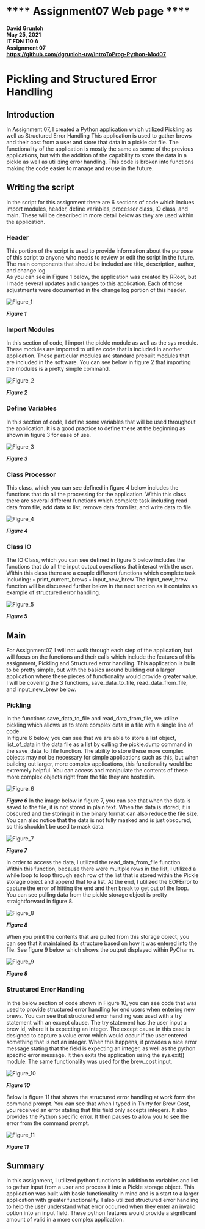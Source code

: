 # **** Assignment07 Web page ****
**David Grunloh**  
**May 25, 2021**  
**IT FDN 110 A**  
**Assignment 07**  
**https://github.com/dgrunloh-uw/IntroToProg-Python-Mod07**

# Pickling and Structured Error Handling
## Introduction
In Assignment 07, I created a Python application which utilized Pickling as well as Structured Error Handling   This application is used to gather brews and their cost from a user and store that data in a pickle dat file.  The functionality of the application is mostly the same as some of the previous applications, but with the addition of the capability to store the data in a pickle as well as utilizing error handling.  This code is broken into functions making the code easier to manage and reuse in the future.      
## Writing the script
In the script for this assignment there are 6 sections of code which inclues import modules, header, define variables, processor class, IO class, and main.  These will be described in more detail below as they are used within the application.
### Header
This portion of the script is used to provide information about the purpose of this script to anyone who needs to review or edit the script in the future.  The main components that should be included are title, description, author, and change log.  
As you can see in Figure 1 below, the application was created by RRoot, but I made several updates and changes to this application.   Each of those adjustments were documented in the change log portion of this header. 

 ![Figure_1](https://github.com/dgrunloh-uw/IntroToProg-Python-Mod07/blob/main/docs/Figure_1.png "[Figure_1]")
 
___Figure 1___

### Import Modules
In this section of code, I import the pickle module as well as the sys module.  These modules are imported to utilize code that is included in another application.  These particular modules are standard prebuilt modules that are included in the software.   You can see below in figure 2 that importing the modules is a pretty simple command. 
 
 ![Figure_2](https://github.com/dgrunloh-uw/IntroToProg-Python-Mod07/blob/main/docs/Figure_2.png "[Figure_2]")
  
___Figure 2___
### Define Variables
In this section of code, I define some variables that will be used throughout the application.   It is a good practice to define these at the beginning as shown in figure 3 for ease of use. 

![Figure_3](https://github.com/dgrunloh-uw/IntroToProg-Python-Mod07/blob/main/docs/Figure_3.png "[Figure_3]")
 
___Figure 3___ 

### Class Processor
This class, which you can see defined in figure 4 below includes the functions that do all the processing for the application.   Within this class there are several different functions which complete task including read data from file, add data to list, remove data from list, and write data to file.   

![Figure_4](https://github.com/dgrunloh-uw/IntroToProg-Python-Mod07/blob/main/docs/Figure_4.png "[Figure_4]")

___Figure 4___

### Class IO
The IO Class, which you can see defined in figure 5 below includes the functions that do all the input output operations that interact with the user.  Within this class there are a couple different functions which complete task including: 
•	print_current_brews
•	input_new_brew
The input_new_brew function will be discussed further below in the next section as it contains an example of structured error handling.   

![Figure_5](https://github.com/dgrunloh-uw/IntroToProg-Python-Mod07/blob/main/docs/Figure_5.png "[Figure_5]")

___Figure 5___

## Main
For Assignment07, I will not walk through each step of the application, but will focus on the functions and their calls which include the features of this assignment, Pickling and Structured error handling.   This application is built to be pretty simple, but with the basics around building out a larger application where these pieces of functionality would provide greater value.   I will be covering the 3 functions, save_data_to_file, read_data_from_file, and input_new_brew below. 
### Pickling
In the functions save_data_to_file and read_data_from_file, we utilize pickling which allows us to store complex data in a file with a single line of code.   
In figure 6 below, you can see that we are able to store a list object, list_of_data in the data file as a list by calling the pickle.dump command in the save_data_to_file function.  The ability to store these more complex objects may not be necessary for simple applications such as this, but when building out larger, more complex applications, this functionality would be extremely helpful.   You can access and manipulate the contents of these more complex objects right from the file they are hosted in.  
 
 ![Figure_6](https://github.com/dgrunloh-uw/IntroToProg-Python-Mod07/blob/main/docs/Figure_6.png "[Figure_6]")
 
___Figure 6___
In the image below in figure 7, you can see that when the data is saved to the file, it is not stored in plain text.   When the data is stored, it is obscured and the storing it in the binary format can also reduce the file size.   You can also notice that the data is not fully masked and is just obscured, so this shouldn’t be used to mask data.  

![Figure_7](https://github.com/dgrunloh-uw/IntroToProg-Python-Mod07/blob/main/docs/Figure_7.png "[Figure_7]")

___Figure 7___

In order to access the data, I utilized the read_data_from_file function.  Within this function, because there were multiple rows in the list, I utilized a while loop to loop through each row of the list that is stored within the Pickle storage object and append that to a list.   At the end, I utilized the EOFError to capture the error of hitting the end and then break to get out of the loop.  You can see pulling data from the pickle storage object is pretty straightforward in figure 8.

![Figure_8](https://github.com/dgrunloh-uw/IntroToProg-Python-Mod07/blob/main/docs/Figure_8.png "[Figure_8]")

___Figure 8___

When you print the contents that are pulled from this storage object, you can see that it maintained its structure based on how it was entered into the file.  See figure 9 below which shows the output displayed within PyCharm.
 
 ![Figure_9](https://github.com/dgrunloh-uw/IntroToProg-Python-Mod07/blob/main/docs/Figure_9.png "[Figure_9]")
 
___Figure 9___

### Structured Error Handling
In the below section of code shown in Figure 10, you can see code that was used to provide structured error handling for end users when entering new brews.   You can see that structured error handling was used with a try statement with an except clause.  The try statement has the user input a brew id, where it is expecting an integer.   The except cause in this case is designed to capture a value error which would occur if the user entered something that is not an integer.  When this happens, it provides a nice error message stating that the field is expecting an integer, as well as the python specific error message.  It then exits the application using the sys.exit() module.   The same functionality was used for the brew_cost input.  

![Figure_10](https://github.com/dgrunloh-uw/IntroToProg-Python-Mod07/blob/main/docs/Figure_10.png "[Figure_10]")

___Figure 10___

Below is figure 11 that shows the structured error handling at work form the command prompt.  You can see that when I typed in Thirty for Brew Cost, you received an error stating that this field only accepts integers.  It also provides the Python specific error.  It then pauses to allow you to see the error from the command prompt.  
 
 ![Figure_11](https://github.com/dgrunloh-uw/IntroToProg-Python-Mod07/blob/main/docs/Figure_11.png "[Figure_11]")
 
___Figure 11___

## Summary
In this assignment, I utilized python functions in addition to variables and list to gather input from a user and process it into a Pickle storage object.   This application was built with basic functionality in mind and is a start to a larger application with greater functionality.   I also utilized structured error handling to help the user understand what error occurred when they enter an invalid option into an input field.  These python features would provide a significant amount of valid in a more complex application.  
